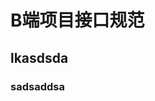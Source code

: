 <!--
 * @Autor: yangjin
 * @Date: 2021-09-18 09:22:29
 * @LastEditors: Please set LastEditors
 * @LastEditTime: 2021-09-18 10:20:50
 * @Description: 
-->


# B端项目接口规范

## lkasdsda

### sadsaddsa